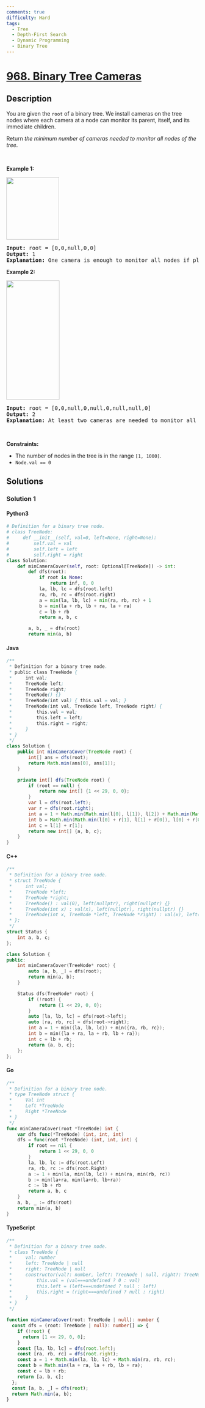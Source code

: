 ```yaml
---
comments: true
difficulty: Hard
tags:
  - Tree
  - Depth-First Search
  - Dynamic Programming
  - Binary Tree
---
```


<!-- problem:start -->

# [968. Binary Tree Cameras](https://leetcode.com/problems/binary-tree-cameras)


## Description

<!-- description:start -->

<p>You are given the <code>root</code> of a binary tree. We install cameras on the tree nodes where each camera at a node can monitor its parent, itself, and its immediate children.</p>

<p>Return <em>the minimum number of cameras needed to monitor all nodes of the tree</em>.</p>

<p>&nbsp;</p>
<p><strong class="example">Example 1:</strong></p>
<img alt="" src="https://fastly.jsdelivr.net/gh/doocs/leetcode@main/solution/0900-0999/0968.Binary%20Tree%20Cameras/images/bst_cameras_01.png" style="width: 138px; height: 163px;" />
<pre>
<strong>Input:</strong> root = [0,0,null,0,0]
<strong>Output:</strong> 1
<strong>Explanation:</strong> One camera is enough to monitor all nodes if placed as shown.
</pre>

<p><strong class="example">Example 2:</strong></p>
<img alt="" src="https://fastly.jsdelivr.net/gh/doocs/leetcode@main/solution/0900-0999/0968.Binary%20Tree%20Cameras/images/bst_cameras_02.png" style="width: 139px; height: 312px;" />
<pre>
<strong>Input:</strong> root = [0,0,null,0,null,0,null,null,0]
<strong>Output:</strong> 2
<strong>Explanation:</strong> At least two cameras are needed to monitor all nodes of the tree. The above image shows one of the valid configurations of camera placement.
</pre>

<p>&nbsp;</p>
<p><strong>Constraints:</strong></p>

<ul>
	<li>The number of nodes in the tree is in the range <code>[1, 1000]</code>.</li>
	<li><code>Node.val == 0</code></li>
</ul>

<!-- description:end -->

## Solutions

<!-- solution:start -->

### Solution 1

<!-- tabs:start -->

#### Python3

```python
# Definition for a binary tree node.
# class TreeNode:
#     def __init__(self, val=0, left=None, right=None):
#         self.val = val
#         self.left = left
#         self.right = right
class Solution:
    def minCameraCover(self, root: Optional[TreeNode]) -> int:
        def dfs(root):
            if root is None:
                return inf, 0, 0
            la, lb, lc = dfs(root.left)
            ra, rb, rc = dfs(root.right)
            a = min(la, lb, lc) + min(ra, rb, rc) + 1
            b = min(la + rb, lb + ra, la + ra)
            c = lb + rb
            return a, b, c

        a, b, _ = dfs(root)
        return min(a, b)
```

#### Java

```java
/**
 * Definition for a binary tree node.
 * public class TreeNode {
 *     int val;
 *     TreeNode left;
 *     TreeNode right;
 *     TreeNode() {}
 *     TreeNode(int val) { this.val = val; }
 *     TreeNode(int val, TreeNode left, TreeNode right) {
 *         this.val = val;
 *         this.left = left;
 *         this.right = right;
 *     }
 * }
 */
class Solution {
    public int minCameraCover(TreeNode root) {
        int[] ans = dfs(root);
        return Math.min(ans[0], ans[1]);
    }

    private int[] dfs(TreeNode root) {
        if (root == null) {
            return new int[] {1 << 29, 0, 0};
        }
        var l = dfs(root.left);
        var r = dfs(root.right);
        int a = 1 + Math.min(Math.min(l[0], l[1]), l[2]) + Math.min(Math.min(r[0], r[1]), r[2]);
        int b = Math.min(Math.min(l[0] + r[1], l[1] + r[0]), l[0] + r[0]);
        int c = l[1] + r[1];
        return new int[] {a, b, c};
    }
}
```

#### C++

```cpp
/**
 * Definition for a binary tree node.
 * struct TreeNode {
 *     int val;
 *     TreeNode *left;
 *     TreeNode *right;
 *     TreeNode() : val(0), left(nullptr), right(nullptr) {}
 *     TreeNode(int x) : val(x), left(nullptr), right(nullptr) {}
 *     TreeNode(int x, TreeNode *left, TreeNode *right) : val(x), left(left), right(right) {}
 * };
 */
struct Status {
    int a, b, c;
};

class Solution {
public:
    int minCameraCover(TreeNode* root) {
        auto [a, b, _] = dfs(root);
        return min(a, b);
    }

    Status dfs(TreeNode* root) {
        if (!root) {
            return {1 << 29, 0, 0};
        }
        auto [la, lb, lc] = dfs(root->left);
        auto [ra, rb, rc] = dfs(root->right);
        int a = 1 + min({la, lb, lc}) + min({ra, rb, rc});
        int b = min({la + ra, la + rb, lb + ra});
        int c = lb + rb;
        return {a, b, c};
    };
};
```

#### Go

```go
/**
 * Definition for a binary tree node.
 * type TreeNode struct {
 *     Val int
 *     Left *TreeNode
 *     Right *TreeNode
 * }
 */
func minCameraCover(root *TreeNode) int {
	var dfs func(*TreeNode) (int, int, int)
	dfs = func(root *TreeNode) (int, int, int) {
		if root == nil {
			return 1 << 29, 0, 0
		}
		la, lb, lc := dfs(root.Left)
		ra, rb, rc := dfs(root.Right)
		a := 1 + min(la, min(lb, lc)) + min(ra, min(rb, rc))
		b := min(la+ra, min(la+rb, lb+ra))
		c := lb + rb
		return a, b, c
	}
	a, b, _ := dfs(root)
	return min(a, b)
}
```

#### TypeScript

```ts
/**
 * Definition for a binary tree node.
 * class TreeNode {
 *     val: number
 *     left: TreeNode | null
 *     right: TreeNode | null
 *     constructor(val?: number, left?: TreeNode | null, right?: TreeNode | null) {
 *         this.val = (val===undefined ? 0 : val)
 *         this.left = (left===undefined ? null : left)
 *         this.right = (right===undefined ? null : right)
 *     }
 * }
 */

function minCameraCover(root: TreeNode | null): number {
  const dfs = (root: TreeNode | null): number[] => {
    if (!root) {
      return [1 << 29, 0, 0];
    }
    const [la, lb, lc] = dfs(root.left);
    const [ra, rb, rc] = dfs(root.right);
    const a = 1 + Math.min(la, lb, lc) + Math.min(ra, rb, rc);
    const b = Math.min(la + ra, la + rb, lb + ra);
    const c = lb + rb;
    return [a, b, c];
  };
  const [a, b, _] = dfs(root);
  return Math.min(a, b);
}
```

<!-- tabs:end -->

<!-- solution:end -->

<!-- problem:end -->
